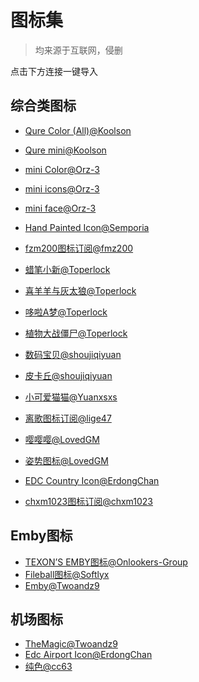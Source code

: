 # 图标集

> 均来源于互联网，侵删

点击下方连接一键导入

## 综合类图标

* <a href="https://quantumult.app/x/open-app/ui?module=gallery&type=icon&action=add&content=%5B%0A%20%20%20%20%22https%3A%2F%2Fgithub.com%2FKoolson%2FQure%2Fraw%2Fmaster%2FOther%2FQureColor-All.json%22%0A%5D">Qure Color (All)@Koolson</a>
* <a href="https://quantumult.app/x/open-app/ui?module=gallery&type=icon&action=add&content=%5B%0A%20%20%20%20%22https%3A%2F%2Fraw.githubusercontent.com%2FKoolson%2FQure%2Fmaster%2FOther%2FQuremini.json%22%0A%5D">Qure mini@Koolson</a>
* <a href="https://quantumult.app/x/open-app/ui?module=gallery&type=icon&action=add&content=%5B%0A%20%20%20%20%22https%3A%2F%2Fraw.githubusercontent.com%2FOrz-3%2Fmini%2Fmaster%2FminiColor.json%22%0A%5D">mini Color@Orz-3</a>
* <a href="https://quantumult.app/x/open-app/ui?module=gallery&type=icon&action=add&content=%5B%22https%3A%2F%2Fgithub.com%2FOrz-3%2Fmini%2Fraw%2Fmaster%2Fmini.json%22%5D">mini icons@Orz-3</a>
* <a href="https://quantumult.app/x/open-app/ui?module=gallery&type=icon&action=add&content=%5B%22https://raw.githubusercontent.com/Orz-3/face/master/face.json%22%5D">mini face@Orz-3</a>

* <a href="https://quantumult.app/x/open-app/ui?module=gallery&type=icon&action=add&content=%5B%0A%20%20%20%20%22https%3A%2F%2Fraw.githubusercontent.com%2FSemporia%2FHand-Painted-icon%2Fmaster%2FSemporia.json%22%0A%5D">Hand Painted Icon@Semporia</a>
* <a href="https://quantumult.app/x/open-app/ui?module=gallery&type=icon&action=add&content=%5B%22https://raw.githubusercontent.com/fmz200/wool_scripts/main/icons/icons-all.json%22%5D">fzm200图标订阅@fmz200</a>
* <a href="https://quantumult.app/x/open-app/ui?module=gallery&type=icon&action=add&content=%5B%22https%3A%2F%2Fraw.githubusercontent.com%2FToperlock%2FQuantumult%2Fmain%2FShin-icons.json%22%5D">蜡笔小新@Toperlock</a>
* <a href="https://quantumult.app/x/open-app/ui?module=gallery&type=icon&action=add&content=%5B%22https%3A%2F%2Fraw.githubusercontent.com%2FToperlock%2FQuantumult%2Fmain%2FWolffy-icons.json%22%5D">喜羊羊与灰太狼@Toperlock</a>
* <a href="https://quantumult.app/x/open-app/ui?module=gallery&type=icon&action=add&content=%5B%22https%3A%2F%2Fraw.githubusercontent.com%2FToperlock%2FQuantumult%2Fmain%2FD-icons.json%22%5D">哆啦A梦@Toperlock</a>
* <a href="https://quantumult.app/x/open-app/ui?module=gallery&type=icon&action=add&content=%5B%22https%3A%2F%2Fraw.githubusercontent.com%2Fshoujiqiyuan%2FPVSZforQuanX%2Fmaster%2FPVSZ.json%22%5D">植物大战僵尸@Toperlock</a>
* <a href="https://quantumult.app/x/open-app/ui?module=gallery&type=icon&action=add&content=%5B%22https%3A%2F%2Fraw.githubusercontent.com%2Fshoujiqiyuan%2FDigimonforQuanX%2Fmaster%2FDigimon.json%22%5D">数码宝贝@shoujiqiyuan</a>
* <a href="https://quantumult.app/x/open-app/ui?module=gallery&type=icon&action=add&content=%5B%22https%3A%2F%2Fraw.githubusercontent.com%2Fshoujiqiyuan%2FPokemonGOforQuanX%2Fmaster%2FPokemonGo.json%22%5D">皮卡丘@shoujiqiyuan</a>
* <a href="https://quantumult.app/x/open-app/ui?module=gallery&type=icon&action=add&content=%5B%22https%3A%2F%2Fraw.githubusercontent.com%2FYuanxsxs%2FQtumultX%2Fmaster%2FIcon%2FCatcat.json%22%5D">小可爱猫猫@Yuanxsxs</a>
* <a href="https://quantumult.app/x/open-app/ui?module=gallery&type=icon&action=add&content=%5B%22https://raw.githubusercontent.com/lige47/QuanX-icon-rule/main/ligeicon.json%22%5D">离歌图标订阅@lige47</a>
* <a href="https://quantumult.app/x/open-app/ui?module=gallery&type=icon&action=add&content=%5B%22https://raw.githubusercontent.com/LovedGM/Quantumult-X-TuBiao/a6da7ef83e55a098bc7e9b793a670bbdfde5e36e/yyy.json%22%5D">嘤嘤嘤@LovedGM</a>
* <a href="https://quantumult.app/x/open-app/ui?module=gallery&type=icon&action=add&content=%5B%22https://raw.githubusercontent.com/LovedGM/Quantumult-X-TuBiao/main/zishi-cs.json%22%5D">姿势图标@LovedGM</a>
* <a href="https://quantumult.app/x/open-app/ui?module=gallery&type=icon&action=add&content=%5B%22https://raw.githubusercontent.com/erdongchanyo/icon/main/edc-country-icon-gallery.json%22%5D">EDC Country Icon@ErdongChan</a>
* <a href="https://quantumult.app/x/open-app/ui?module=gallery&type=icon&action=add&content=%5B%22https://raw.githubusercontent.com/chxm1023/Script_X/main/icon/icons.json%22%5D">chxm1023图标订阅@chxm1023</a>

## Emby图标

* <a href="https://quantumult.app/x/open-app/ui?module=gallery&type=icon&action=add&content=%5B%22https://raw.githubusercontent.com/Onlookers-Group/Texonin-LAB-Public/main/Quantumult(X)/Icon/color/color.json%22%5D">TEXON’S EMBY图标@Onlookers-Group</a>
* <a href="https://quantumult.app/x/open-app/ui?module=gallery&type=icon&action=add&content=%5B%22https://raw.githubusercontent.com/Softlyx/Fileball/main/YUAN/tubiao.json%22%5D">Fileball图标@Softlyx</a>
* <a href="https://quantumult.app/x/open-app/ui?module=gallery&type=icon&action=add&content=%5B%22https://raw.githubusercontent.com/Twoandz9/Emby-icons/main/TheRaw.json%22%5D">Emby@Twoandz9</a>

## 机场图标

* <a href="https://quantumult.app/x/open-app/ui?module=gallery&type=icon&action=add&content=%5B%22https://raw.githubusercontent.com/Twoandz9/TheMagic-Icons/main/TheRaw.json%22%5D">TheMagic@Twoandz9</a>
* <a href="https://quantumult.app/x/open-app/ui?module=gallery&type=icon&action=add&content=%5B%22https://raw.githubusercontent.com/erdongchanyo/icon/main/edc-airport-icon-gallery.json%22%5D">Edc Airport Icon@ErdongChan</a>
* <a href="https://quantumult.app/x/open-app/ui?module=gallery&type=icon&action=add&content=%5B%22https://raw.githubusercontent.com/cc63/ICON/main/icons.json%22%5D">纯色@cc63</a>

